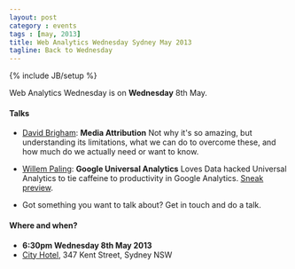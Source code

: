 ```yaml
---
layout: post
category : events
tags : [may, 2013]
title: Web Analytics Wednesday Sydney May 2013
tagline: Back to Wednesday
---
```

{% include JB/setup %}

Web Analytics Wednesday is on **Wednesday** 8th May.

#### Talks

* [David Brigham](http://www.aegismedia.com.au): **Media Attribution** Not why it's so amazing, but understanding its limitations, what we can do to overcome these, and how much do we actually need or want to know.
* [Willem Paling](http://www.lovesdata.com/contact-us/willem): **Google Universal Analytics** Loves Data hacked Universal Analytics to tie caffeine to productivity in Google Analytics. [Sneak preview](https://www.youtube.com/watch?feature=player_embedded&v=C27yMQOS8n0).

* Got something you want to talk about? Get in touch and do a talk.

#### Where and when?

* **6:30pm Wednesday 8th May 2013**
* [City Hotel](https://maps.google.com.au/maps?q=City+Hotel,+Kent+Street,+Sydney,+New+South+Wales&hl=en&sll=-33.86868,151.204178&sspn=0.015037,0.021522&oq=C347+Kent+Street,+Sydney&t=m&gl=au&hq=City+Hotel,+Kent+Street,+Sydney,+New+South+Wales&z=15&iwloc=A" "Map link"), 347 Kent Street, Sydney NSW
